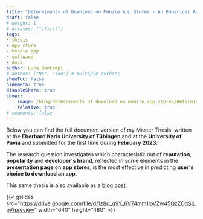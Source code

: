 ```yaml
---
title: "Determinants of Download on Mobile App Stores - An Empirical Analysis"
draft: false
# weight: 1
# aliases: ["/first"]
tags: 
- thesis
- app store
- mobile app
- software
- docs
author: Luca Bontempi
# author: ["Me", "You"] # multiple authors
showToc: false
hidemeta: true
disableShare: true
cover:
    image: /blog/determinants_of_download_on_mobile_app_stores/determinants_of_download_on_mobile_app_stores_1.webp
    relative: true
# comments: false
---
```


Below you can find the full document version of my Master Thesis, written at the **Eberhard Karls University of Tübingen** and at the **University of Pavia** and submitted for the first time during **February 2023**. 

The research question investigates which characteristic out of **reputation**, **popularity** and **developer's brand**, reflected in some elements in the **presentation page** on **app stores**, is the most effective in predicting **user's choice to download an app**.

This same thesis is also available as a [blog post](https://lucabontempi.com/blog/determinants_of_download_on_mobile_app_stores/ "Determinants of Download on Mobile App Stores - An Empirical Analysis").

{{< gslides src="https://drive.google.com/file/d/1z8d_q9Y_6V74mm1IoVZw45QzZOqSjLpV/preview" width="640" height="480" >}}